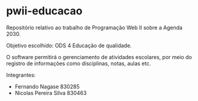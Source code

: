 # pwii-educacao
Repositório relativo ao trabalho de Programação Web II sobre a Agenda 2030.

Objetivo escolhido: ODS 4 Educação de qualidade.

O software permitirá o gerenciamento de atividades escolares, por meio do registro de informações como disciplinas, notas, aulas etc.

Integrantes:
* Fernando Nagase 830285
* Nicolas Pereira Silva 830463
